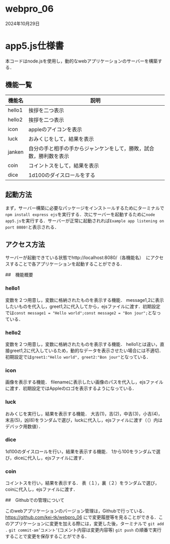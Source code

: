 # webpro_06
2024年10月29日
# app5.js仕様書
本コードはnode.jsを使用し，動的なwebアプリケーションのサーバーを構築する．

## 機能一覧
機能名 | 説明
|---------|---------|
hello1|挨拶を二つ表示
hello2| 挨拶を二つ表示
icon| appleのアイコンを表示
luck|おみくじをして，結果を表示
janken|自分の手と相手の手からジャンケンをして，勝敗，試合数，勝利数を表示
coin|コイントスをして，結果を表示
dice|1d100のダイスロールをする

## 起動方法
まず，サーバー構築に必要なパッケージをインストールするためにターミナルで```npm install express ejs```を実行する．次にサーバーを起動するために```node app5.js```を実行する．サーバーが正常に起動されれば```Example app listening on port 8080!```と表示される．

## アクセス方法
サーバーが起動できている状態でhttp://localhost:8080/（各機能名）　にアクセスすることで各アプリケーションを起動することができる．

##　機能概要

### hello1
変数を２つ用意し，変数に格納されたものを表示する機能．
message1,2に表示したいものを代入し，greet1,2に代入してから，ejsファイルに渡す．初期設定では```const message1 = "Hello world";const message2 = "Bon jour";```となっている．

### hello2
変数を２つ用意し，変数に格納されたものを表示する機能．
hello1とは違い，直接greet1,2に代入しているため，動的なデータを表示させたい場合には不適切．初期設定では```greet1:"Hello world", greet2:"Bon jour"```となっている．

### icon
画像を表示する機能．
filenameに表示したい画像のパスを代入し，ejsファイルに渡す．初期設定ではAppleのロゴを表示するようになっている．

### luck
おみくじを実行し，結果を表示する機能．
大吉(1)，吉(2)，中吉(3)，小吉(4)，末吉(5)，凶(6)をランダムで選び，luckに代入し，ejsファイルに渡す（（）内はデバック用数値）．

### dice 
1d100のダイスロールを行い，結果を表示する機能．
1から100をランダムで選び，diceに代入し，ejsファイルに渡す．

### coin
コイントスを行い，結果を表示する．
表（１），裏（２）をランダムで選び，coinに代入し，ejsファイルに渡す．

##　Githubでの管理について

このwebアプリケーションのバージョン管理は，Githubで行っている．https://github.com/kei-tk/webpro_06 にで変更履歴等を見ることができる．このアプリケーションに変更を加える際には，変更した後，ターミナルで
```git add .```
```git commit-am’コメント’```(コメント内容は変更内容等)
```git push```
の順番で実行することで変更を保存することができる．

